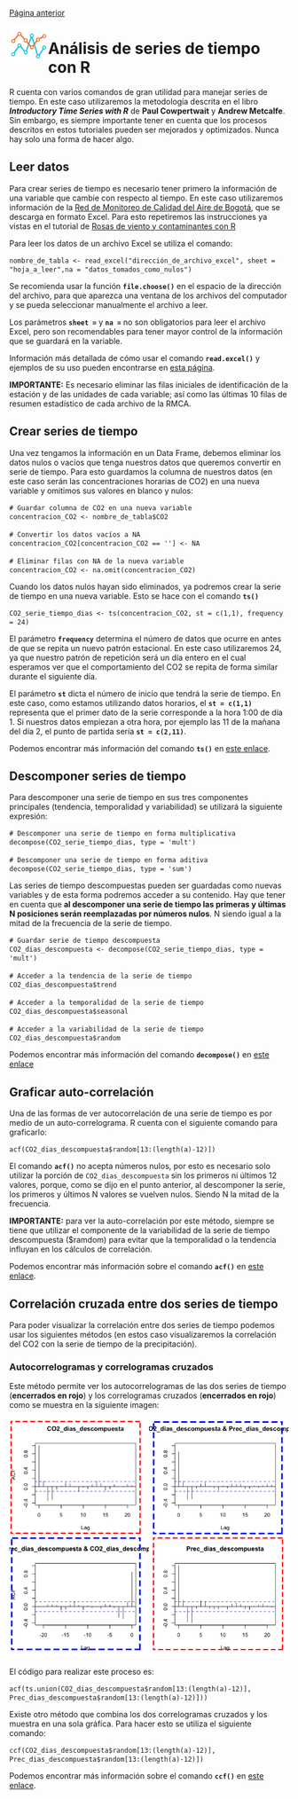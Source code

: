[Página anterior](../README.md)

<img src="../IMG/TS.png" align="left" width="70">

# Análisis de series de tiempo con R
R cuenta con varios comandos de gran utilidad para manejar series de tiempo. En este caso utilizaremos la metodología descrita en el libro ***Introductory Time Series with R*** de **Paul Cowpertwait** y **Andrew Metcalfe**. Sin embargo, es siempre importante tener en cuenta que los procesos descritos en estos tutoriales pueden ser mejorados y optimizados. Nunca hay solo una forma de hacer algo.

## Leer datos
Para crear series de tiempo es necesario tener primero la información de una variable que cambie con respecto al tiempo. En este caso utilizaremos información de la [Red de Monitoreo de Calidad del Aire de Bogotá](http://rmcab.ambientebogota.gov.co/Report/stationreport), que se descarga en formato Excel. Para esto repetiremos las instrucciones ya vistas en el tutorial de [Rosas de viento y contaminantes con R](Tutoriales/rosas_viento_contaminantes.md)

Para leer los datos de un archivo Excel se utiliza el comando:
```
nombre_de_tabla <- read_excel("dirección_de_archivo_excel", sheet = "hoja_a_leer",na = "datos_tomados_como_nulos")
```
Se recomienda usar la función **`file.choose()`** en el espacio de la dirección del archivo, para que aparezca una ventana de los archivos del computador y se pueda seleccionar manualmente el archivo a leer.

Los parámetros **`sheet =`** y **`na =`** no son obligatorios para leer el archivo Excel, pero son recomendables para tener mayor control de la información que se guardará en la variable.

Información más detallada de cómo usar el comando **`read.excel()`** y ejemplos de su uso pueden encontrarse en [esta página](https://www.rdocumentation.org/packages/readxl/versions/1.3.1/topics/read_excel).

**IMPORTANTE:** Es necesario eliminar las filas iniciales de identificación de la estación y de las unidades de cada variable; así como las últimas 10 filas de resumen estadístico de cada archivo de la RMCA.

## Crear series de tiempo
Una vez tengamos la información en un Data Frame, debemos eliminar los datos nulos o vacíos que tenga nuestros datos que queremos convertir en serie de tiempo. Para esto guardamos la columna de nuestros datos (en este caso serán las concentraciones horarias de CO2) en una nueva variable y omitimos sus valores en blanco y nulos:

```
# Guardar columna de CO2 en una nueva variable
concentracion_CO2 <- nombre_de_tabla$CO2

# Convertir los datos vacíos a NA
concentracion_CO2[concentracion_CO2 == ''] <- NA

# Eliminar filas con NA de la nueva variable
concentracion_CO2 <- na.omit(concentracion_CO2)
```

Cuando los datos nulos hayan sido eliminados, ya podremos crear la serie de tiempo en una nueva variable. Esto se hace con el comando **`ts()`**

```
CO2_serie_tiempo_dias <- ts(concentracion_CO2, st = c(1,1), frequency = 24)
```
El parámetro **`frequency`** determina el número de datos que ocurre en antes de que se repita un nuevo patrón estacional. En este caso utilizaremos 24, ya que nuestro patrón de repetición será un día entero en el cual esperamos ver que el comportamiento del CO2 se repita de forma similar durante el siguiente día.

El parámetro **`st`** dicta el número de inicio que tendrá la serie de tiempo. En este caso, como estamos utilizando datos horarios, el **`st = c(1,1)`** representa que el primer dato de la serie corresponde a la hora 1:00 de día 1. Si nuestros datos empiezan a otra hora, por ejemplo las 11 de la mañana del día 2, el punto de partida sería **`st = c(2,11)`**.

Podemos encontrar más información del comando **`ts()`** en [este enlace](https://www.rdocumentation.org/packages/stats/versions/3.6.2/topics/ts).

## Descomponer series de tiempo
Para descomponer una serie de tiempo en sus tres componentes principales (tendencia, temporalidad y variabilidad) se utilizará la siguiente expresión:

```
# Descomponer una serie de tiempo en forma multiplicativa
decompose(CO2_serie_tiempo_dias, type = 'mult')

# Descomponer una serie de tiempo en forma aditiva
decompose(CO2_serie_tiempo_dias, type = 'sum')
```

Las series de tiempo descompuestas pueden ser guardadas como nuevas variables y de esta forma podremos acceder a su contenido. Hay que tener en cuenta que **al descomponer una serie de tiempo las primeras y últimas N posiciones serán reemplazadas por números nulos**. N siendo igual a la mitad de la frecuencia de la serie de tiempo.

```
# Guardar serie de tiempo descompuesta
CO2_dias_descompuesta <- decompose(CO2_serie_tiempo_dias, type = 'mult')

# Acceder a la tendencia de la serie de tiempo
CO2_dias_descompuesta$trend

# Acceder a la temporalidad de la serie de tiempo
CO2_dias_descompuesta$seasonal

# Acceder a la variabilidad de la serie de tiempo
CO2_dias_descompuesta$random
```
Podemos encontrar más información del comando **`decompose()`** en [este enlace](https://www.rdocumentation.org/packages/stats/versions/3.6.2/topics/decompose)

## Graficar auto-correlación
Una de las formas de ver autocorrelación de una serie de tiempo es por medio de un auto-correlograma. R cuenta con el siguiente comando para graficarlo:

```
acf(CO2_dias_descompuesta$random[13:(length(a)-12)])
```

El comando **`acf()`** no acepta números nulos, por esto es necesario solo utilizar la porción de `CO2_dias_descompuesta` sin los primeros ni últimos 12 valores, porque, como se dijo en el punto anterior, al descomponer la serie, los primeros y últimos N valores se vuelven nulos. Siendo N la mitad de la frecuencia.

**IMPORTANTE:** para ver la auto-correlación por este método, siempre se tiene que utilizar el componente de la variabilidad de la serie de tiempo descompuesta ($ramdom) para evitar que la temporalidad o la tendencia influyan en los cálculos de correlación.

Podemos encontrar más información sobre el comando **`acf()`** en [este enlace](https://www.rdocumentation.org/packages/forecast/versions/8.12/topics/Acf).

## Correlación cruzada entre dos series de tiempo 
Para poder visualizar la correlación entre dos series de tiempo podemos usar los siguientes métodos (en estos caso visualizaremos la correlación del CO2 con la serie de tiempo de la precipitación).

### Autocorrelogramas y correlogramas cruzados
Este método permite ver los autocorrelogramas de las dos series de tiempo (**encerrados en rojo**) y los correlogramas cruzados (**encerrados en rojo**) como se muestra en la siguiente imagen:

![](../IMG/ccf3.png)

El código para realizar este proceso es:
```
acf(ts.union(CO2_dias_descompuesta$random[13:(length(a)-12)], Prec_dias_descompuesta$random[13:(length(a)-12)]))
```

Existe otro método que combina los dos correlogramas cruzados y los muestra en una sola gráfica. Para hacer esto se utiliza el siguiente comando:

```
ccf(CO2_dias_descompuesta$random[13:(length(a)-12)], Prec_dias_descompuesta$random[13:(length(a)-12)])
```
Podemos encontrar más información sobre el comando **`ccf()`** en [este enlace](https://www.rdocumentation.org/packages/tseries/versions/0.1-2/topics/ccf).
